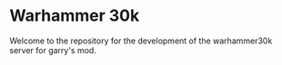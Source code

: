 # Warhammer 30k
Welcome to the repository for the development of the warhammer30k server for garry's mod.
